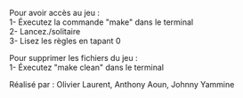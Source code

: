 Pour avoir accès au jeu :\
1- Éxecutez la commande "make" dans le terminal\
2- Lancez./solitaire\
3- Lisez les règles en tapant 0

Pour supprimer les fichiers du jeu :\
1- Éxecutez "make clean" dans le terminal

Réalisé par : Olivier Laurent, Anthony Aoun, Johnny Yammine

